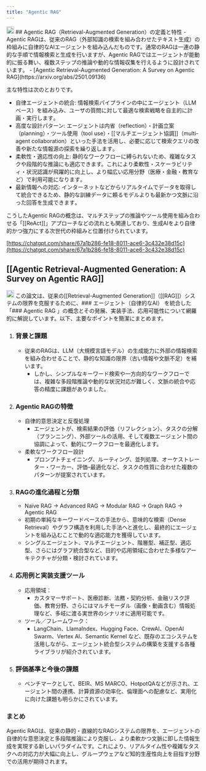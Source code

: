 ```yaml
---
title: "Agentic RAG"
---
```


<img src='https://scrapbox.io/api/pages/nishio/DR/icon' alt='DR.icon' height="19.5"/>
## Agentic RAG（Retrieval-Augmented Generation）の定義と特性
- Agentic RAGは、従来のRAG（外部知識の検索を組み合わせたテキスト生成）の枠組みに自律的なAIエージェントを組み込んだものです。通常のRAGは一連の静的な手順で情報検索と生成を行いますが、Agentic RAGではエージェントが能動的に振る舞い、複数ステップの推論や動的な情報収集を行えるように設計されています​。
    - [Agentic Retrieval-Augmented Generation: A Survey on Agentic RAG](https://arxiv.org/abs/2501.09136)

主な特性は次のとおりです。
- 自律エージェントの統合: 情報検索パイプラインの中にエージェント（LLMベース）を組み込み、ユーザの質問に対して最適な検索戦略を自主的に計画・実行します​。
- 高度な設計パターン: エージェントは内省（reflection）・計画立案（planning）・ツール使用（tool use）・[[マルチエージェント協調]]（multi-agent collaboration）といった手法を活用し、必要に応じて検索クエリの改善や新たな情報源の探索を繰り返します​。
- 柔軟性・適応性の向上: 静的なワークフローに縛られないため、複雑なタスクや段階的な推論にも適応できます。これにより柔軟性・スケーラビリティ・状況認識が飛躍的に向上し、より幅広い応用分野（医療・金融・教育など）で利用可能になります​。
- 最新情報への対応: インターネットなどからリアルタイムでデータを取得して統合できるため、静的な訓練データに頼るモデルよりも最新かつ文脈に沿った回答を生成できます​。

こうしたAgentic RAGの概念は、マルチステップの推論やツール使用を組み合わせる「[[ReAct]]」アプローチなどの流れとも関連しており、生成AIをより自律的かつ強力にする次世代の枠組みと位置付けられています。

[https://chatgpt.com/share/67a1b286-fe18-8011-ace6-3c432e38d15c](https://chatgpt.com/share/67a1b286-fe18-8011-ace6-3c432e38d15c)

## [[Agentic Retrieval-Augmented Generation: A Survey on Agentic RAG]]
<img src='https://scrapbox.io/api/pages/nishio/o3/icon' alt='o3.icon' height="19.5"/>
この論文は、従来の[[Retrieval-Augmented Generation]]（[[RAG]]）システムの限界を克服するために、### エージェント（自律的なAI）
を統合した「### Agentic RAG
」の概念とその発展、実装手法、応用可能性について網羅的に解説しています。以下、主要なポイントを簡潔にまとめます。

1. ### 背景と課題
    - 従来のRAGは、LLM（大規模言語モデル）の生成能力に外部の情報検索を組み合わせることで、静的な知識の限界（古い情報や文脈不足）を補います。
        - しかし、シンプルなキーワード検索や一方向的なワークフローでは、複雑な多段階推論や動的な状況対応が難しく、文脈の統合や応答の精度に課題がありました。

2. ### Agentic RAGの特徴
    - 自律的意思決定と反復処理
        - エージェントが、検索結果の評価（リフレクション）、タスクの分解（プランニング）、外部ツールの活用、そして複数エージェント間の協調によって、動的にワークフローを最適化します。
    - 柔軟なワークフロー設計
        - プロンプトチェイニング、ルーティング、並列処理、オーケストレーター・ワーカー、評価–最適化など、タスクの性質に合わせた複数のパターンが提案されています。

3. ### RAGの進化過程と分類
    - Naïve RAG → Advanced RAG → Modular RAG → Graph RAG → Agentic RAG
    - 初期の単純なキーワードベースの手法から、意味的な検索（Dense Retrieval）やグラフ構造を利用した手法へと進化し、最終的にエージェントを組み込むことで動的な適応能力を獲得しています。
    - シングルエージェント、マルチエージェント、階層型、補正型、適応型、さらにはグラフ統合型など、目的や応用領域に合わせた多様なアーキテクチャが分類・検討されています。

4. ### 応用例と実装支援ツール
    - 応用領域：
        - カスタマーサポート、医療診断、法務・契約分析、金融リスク評価、教育分野、さらにはマルチモーダル（画像・動画含む）情報処理など、多岐に渡る実世界のシナリオに適用可能です。
    - ツール／フレームワーク：
        - LangChain、LlamaIndex、Hugging Face、CrewAI、OpenAI Swarm、Vertex AI、Semantic Kernel など、既存のエコシステムを活用しながら、エージェント統合型システムの構築を支援する各種ライブラリが紹介されています。

5. ### 評価基準と今後の課題
    - ベンチマークとして、BEIR、MS MARCO、HotpotQAなどが示され、エージェント間の連携、計算資源の効率化、倫理面への配慮など、実用化に向けた課題も明らかにされています。

### まとめ
Agentic RAGは、従来の静的・直線的なRAGシステムの限界を、エージェントの自律的な意思決定と多段階推論により克服し、より柔軟かつ文脈に即した情報生成を実現する新しいパラダイムです。これにより、リアルタイム性や複雑なタスクへの対応力が大幅に向上し、グループウェアなど知的生産性向上を目指す分野での活用が期待されます。

